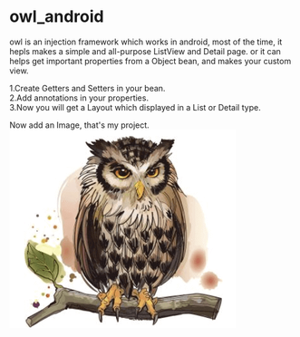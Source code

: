 # owl_android
owl is an injection framework which works in android, most of  the time, it hepls makes a simple and all-purpose ListView and Detail page.
or it can helps get important properties from a Object bean, and makes your custom view. 

1.Create Getters and Setters in your bean.<br>
2.Add annotations in your properties.<br>
3.Now you will get a Layout which displayed in a List or Detail type.

Now add an Image, that's my project.
![image](https://github.com/siyuanliu086/owl_android/blob/master/showicon/owl_android.png)






